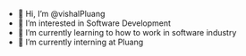 - 👋 Hi, I’m @vishalPluang
- 👀 I’m interested in Software Development
- 🌱 I’m currently learning to how to work in software industry 
- 💞️ I’m currently interning at Pluang

<!---
vishalPluang/vishalPluang is a ✨ special ✨ repository because its `README.md` (this file) appears on your GitHub profile.
You can click the Preview link to take a look at your changes.
--->
